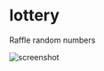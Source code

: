 lottery
=======

Raffle random numbers

![screenshot](http://s16.postimg.org/y45hf84px/Screenshot_from_2013_12_28_22_08_37.png)
